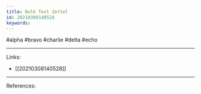 ```yaml
---
title: Bulk Test Zettel
id: 20210308140528
keywords:
---
```

#alpha #bravo #charlie #delta #echo

---
Links:

- [[20210308140528]]

---
References:
